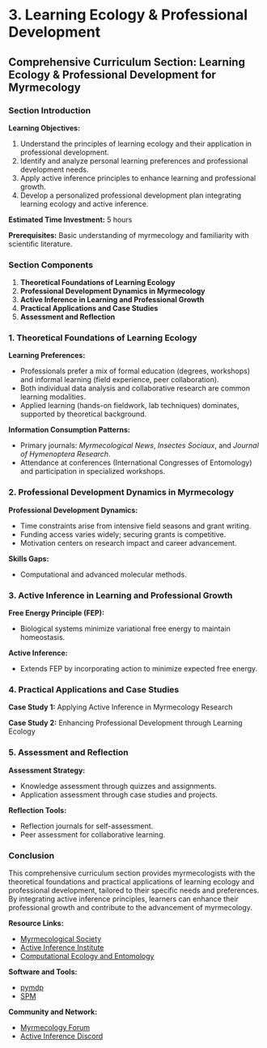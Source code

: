# 3. Learning Ecology & Professional Development

## Comprehensive Curriculum Section: Learning Ecology & Professional Development for Myrmecology

### Section Introduction

**Learning Objectives:**
1. Understand the principles of learning ecology and their application in professional development.
2. Identify and analyze personal learning preferences and professional development needs.
3. Apply active inference principles to enhance learning and professional growth.
4. Develop a personalized professional development plan integrating learning ecology and active inference.

**Estimated Time Investment:** 5 hours

**Prerequisites:** Basic understanding of myrmecology and familiarity with scientific literature.

### Section Components

1. **Theoretical Foundations of Learning Ecology**
2. **Professional Development Dynamics in Myrmecology**
3. **Active Inference in Learning and Professional Growth**
4. **Practical Applications and Case Studies**
5. **Assessment and Reflection**

### 1. Theoretical Foundations of Learning Ecology

**Learning Preferences:**
- Professionals prefer a mix of formal education (degrees, workshops) and informal learning (field experience, peer collaboration).
- Both individual data analysis and collaborative research are common learning modalities.
- Applied learning (hands-on fieldwork, lab techniques) dominates, supported by theoretical background.

**Information Consumption Patterns:**
- Primary journals: *Myrmecological News*, *Insectes Sociaux*, and *Journal of Hymenoptera Research*.
- Attendance at conferences (International Congresses of Entomology) and participation in specialized workshops.

### 2. Professional Development Dynamics in Myrmecology

**Professional Development Dynamics:**
- Time constraints arise from intensive field seasons and grant writing.
- Funding access varies widely; securing grants is competitive.
- Motivation centers on research impact and career advancement.

**Skills Gaps:**
- Computational and advanced molecular methods.

### 3. Active Inference in Learning and Professional Growth

**Free Energy Principle (FEP):**
- Biological systems minimize variational free energy to maintain homeostasis.

**Active Inference:**
- Extends FEP by incorporating action to minimize expected free energy.

### 4. Practical Applications and Case Studies

**Case Study 1:** Applying Active Inference in Myrmecology Research

**Case Study 2:** Enhancing Professional Development through Learning Ecology

### 5. Assessment and Reflection

**Assessment Strategy:**
- Knowledge assessment through quizzes and assignments.
- Application assessment through case studies and projects.

**Reflection Tools:**
- Reflection journals for self-assessment.
- Peer assessment for collaborative learning.

### Conclusion

This comprehensive curriculum section provides myrmecologists with the theoretical foundations and practical applications of learning ecology and professional development, tailored to their specific needs and preferences. By integrating active inference principles, learners can enhance their professional growth and contribute to the advancement of myrmecology.

**Resource Links:**

- [Myrmecological Society](https://www.myrmecologicalsociety.org/)
- [Active Inference Institute](https://www.activeinference.institute/)
- [Computational Ecology and Entomology](https://www.journals.elsevier.com/science-of-the-total-environment/)

**Software and Tools:**

- [pymdp](https://github.com/infer-actively/pymdp)
- [SPM](https://www.fil.ion.ucl.ac.uk/spm/)

**Community and Network:**

- [Myrmecology Forum](https://www.myrmecologyforum.org/)
- [Active Inference Discord](https://discord.gg/8VNKNp4jtx)